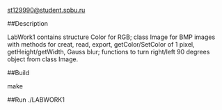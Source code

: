 st129990@student.spbu.ru

##Description

LabWork1 contains structure Color for RGB; class Image for BMP images with methods for creat, read, export, getColor/SetColor of 1 pixel, getHeight/getWidth, Gauss blur; functions to turn right/left 90 degrees object from class Image.

##Build

make

##Run
./LABWORK1
